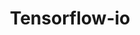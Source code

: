 ---
layout: page
title: Tensorflow-io
description: IO extensions for Tensorflow
img: assets/img/tf-logo-card-16x9.png
redirect: https://www.tensorflow.org/io
importance: 2
category: work
---
